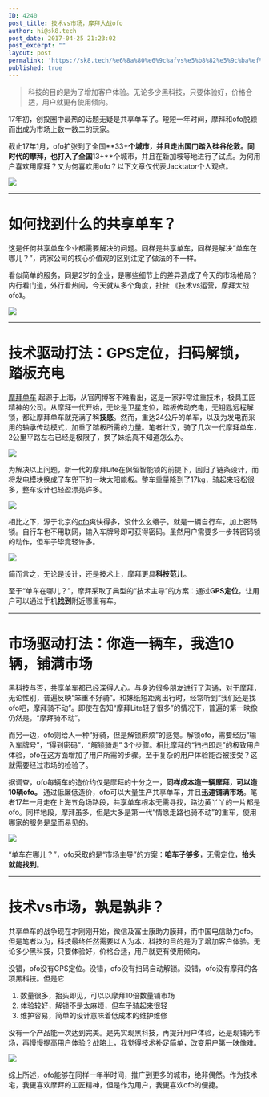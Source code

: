 ```yaml
---
ID: 4240
post_title: 技术vs市场，摩拜大战ofo
author: hi@sk8.tech
post_date: 2017-04-25 21:23:02
post_excerpt: ""
layout: post
permalink: 'https://sk8.tech/%e6%8a%80%e6%9c%afvs%e5%b8%82%e5%9c%ba%ef%bc%8c%e6%91%a9%e6%8b%9c%e5%a4%a7%e6%88%98ofo/'
published: true
---
```

> 科技的目的是为了增加客户体验。无论多少黑科技，只要体验好，价格合适，用户就更有使用倾向。

17年初，创投圈中最热的话题无疑是共享单车了。短短一年时间，摩拜和ofo脱颖而出成为市场上数一数二的玩家。

截止17年1月，ofo扩张到了全国**33+**个城市，并且走出国门踏入硅谷伦敦。同时代的摩拜，也打入了全国**13+**个城市，并且在新加坡等地进行了试点。为何用户喜欢用摩拜？又为何喜欢用ofo？以下文章仅代表Jacktator个人观点。

![](/assets/sharing-bike-banner.jpg)

---

# 如何找到什么的共享单车？

这是任何共享单车企业都需要解决的问题。同样是共享单车，同样是解决“单车在哪儿？”，两家公司的核心价值观的区别注定了做法的不一样。

看似简单的服务，同是2岁的企业，是哪些细节上的差异造成了今天的市场格局？内行看门道，外行看热闹，今天就从多个角度，扯扯 《技术vs运营，摩拜大战ofo》。

![](/assets/bike-share.jpg)

---

# 技术驱动打法：GPS定位，扫码解锁，踏板充电

[摩拜单车](http://mobike.com/cn/) 起源于上海，从官网博客不难看出，这是一家非常注重技术，极具工匠精神的公司。从摩拜一代开始，无论是卫星定位，踏板传动充电，无钥匙远程解锁，都让摩拜单车就充满了**科技感**。然而，重达24公斤的单车，以及为发电而采用的轴承传动模式，加重了踏板所需的力量。笔者壮汉，骑了几次一代摩拜单车，2公里平路左右已经是极限了，换了妹纸真不知道怎么办。

![](/assets/19c689fb2d5c4c38bfc8f50bdf2d8d35_th.jpg)

为解决以上问题，新一代的摩拜Lite在保留智能锁的前提下，回归了链条设计，而将发电模块换成了车兜下的一块太阳能板。整车重量降到了17kg，骑起来轻松很多，整车设计也轻盈漂亮许多。

![](/assets/32d57b655fce82ba74d59672db59dec4.jpg)

相比之下，源于北京的[ofo](http://www.ofo.so/)爽快得多，没什么幺蛾子。就是一辆自行车，加上密码锁。自行车也不用联网，输入车牌号即可获得密码。虽然用户需要多一步转密码锁的动作，但车子毕竟轻许多。

![](/assets/e80461a4-cb40-11e6-96db-a1eec4097f76_1280x720.JPG)

简而言之，无论是设计，还是技术上，摩拜更具**科技范儿**。

至于“单车在哪儿？”，摩拜采取了典型的“技术主导”的方案：通过**GPS定位**，让用户可以通过手机**找到**附近哪里有车。

---

# 市场驱动打法：你造一辆车，我造10辆，铺满市场

黑科技与否，共享单车都已经深得人心。与身边很多朋友进行了沟通，对于摩拜，无论性别，普遍反映“笨重不好骑”。和妹纸短距离出行时，经常听到“我们还是找ofo吧，摩拜骑不动”。即使在告知“摩拜Lite轻了很多”的情况下，普遍的第一映像仍然是，“摩拜骑不动”。

而另一边，ofo则给人一种“好骑，但是解锁麻烦”的感觉。解锁ofo，需要经历“输入车牌号”，“得到密码”，“解锁骑走” 3个步骤。相比摩拜的“扫扫即走”的极致用户体验，ofo在这方面增加了用户所需的步骤。至于复杂的用户体验能否被接受？这就需要经过市场的检验了。

据调查，ofo每辆车的造价约仅是摩拜的十分之一，**同样成本造一辆摩拜，可以造10辆ofo。** 通过低廉低造价，ofo可以大量生产共享单车，并且**迅速铺满市场**。笔者17年一月走在上海五角场路段，共享单车根本无需寻找，路边黄丫丫的一片都是ofo。同样地段，摩拜虽多，但是大多是第一代“情愿走路也骑不动”的重车，使用哪家的服务是显而易见的。

![](/assets/141304588.jpg)

“单车在哪儿？”，ofo采取的是“市场主导”的方案：**咱车子够多**，无需定位，**抬头就能找到**。

---

# 技术vs市场，孰是孰非？

共享单车的战争现在才刚刚开始，微信及富士康助力膜拜，而中国电信助力ofo。但是笔者以为，科技最终任然需要以人为本，科技的目的是为了增加客户体验。无论多少黑科技，只要体验好，价格合适，用户就更有使用倾向。

没错，ofo没有GPS定位。没错，ofo没有扫码自动解锁。没错，ofo没有摩拜的各项黑科技。但是它

1. 数量很多，抬头即见，可以以摩拜10倍数量铺市场
2. 体验较好，解锁不是太麻烦，但车子骑起来很轻
3. 维护容易，简单的设计意味着低成本的维护维修

没有一个产品能一次达到完美。是先实现黑科技，再提升用户体验，还是现铺光市场，再慢慢提高用户体验？战略上，我觉得技术补足简单，改变用户第一映像难。

![](/assets/ofo.jpg)

综上所述，ofo能够在同样一年半时间，推广到更多的城市，绝非偶然。作为技术宅，我更喜欢摩拜的工匠精神，但是作为用户，我更喜欢ofo的便捷。